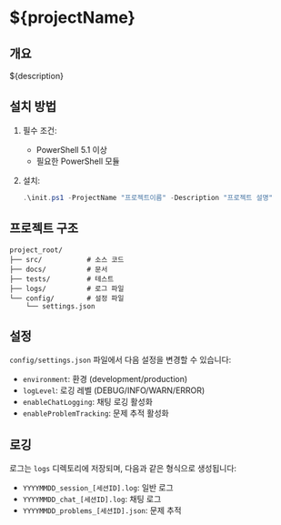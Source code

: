 # ${projectName}

## 개요
${description}

## 설치 방법

1. 필수 조건:
   - PowerShell 5.1 이상
   - 필요한 PowerShell 모듈

2. 설치:
   ```powershell
   .\init.ps1 -ProjectName "프로젝트이름" -Description "프로젝트 설명"
   ```

## 프로젝트 구조

```
project_root/
├── src/           # 소스 코드
├── docs/          # 문서
├── tests/         # 테스트
├── logs/          # 로그 파일
└── config/        # 설정 파일
    └── settings.json
```

## 설정

`config/settings.json` 파일에서 다음 설정을 변경할 수 있습니다:

- `environment`: 환경 (development/production)
- `logLevel`: 로깅 레벨 (DEBUG/INFO/WARN/ERROR)
- `enableChatLogging`: 채팅 로깅 활성화
- `enableProblemTracking`: 문제 추적 활성화

## 로깅

로그는 `logs` 디렉토리에 저장되며, 다음과 같은 형식으로 생성됩니다:
- `YYYYMMDD_session_[세션ID].log`: 일반 로그
- `YYYYMMDD_chat_[세션ID].log`: 채팅 로그
- `YYYYMMDD_problems_[세션ID].json`: 문제 추적
